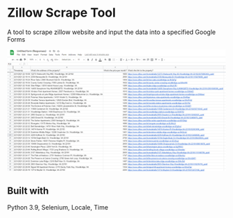 # Zillow Scrape Tool

A tool to scrape zillow website and input the data into a specified Google Forms

![alt text](https://github.com/bphamt/Zillow-Scrape/blob/main/image.png?raw=true)

## Built with

Python 3.9, Selenium, Locale, Time
